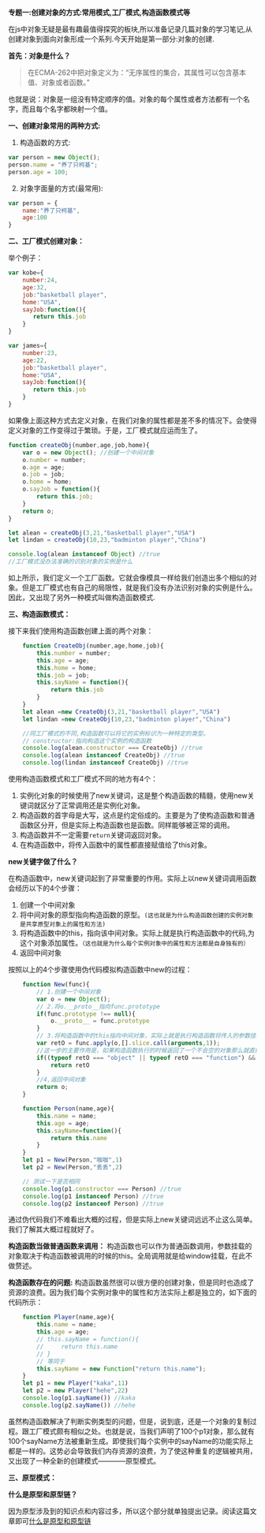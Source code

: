 **专题一:创建对象的方式:常用模式,工厂模式,构造函数模式等**

在js中对象无疑是最有趣最值得探究的板块,所以准备记录几篇对象的学习笔记,从创建对象到面向对象形成一个系列.今天开始是第一部分:对象的创建.

**首先：对象是什么？**

>在ECMA-262中把对象定义为：“无序属性的集合，其属性可以包含基本值、对象或者函数。”

也就是说：对象是一组没有特定顺序的值。对象的每个属性或者方法都有一个名字，而且每个名字都映射一个值。

**一、创建对象常用的两种方式:**

1. 构造函数的方式:

````js
var person = new Object();
person.name = "养了只柯基";
person.age = 100;
````

2. 对象字面量的方式(最常用):

````js
var person = {
    name:"养了只柯基",
    age:100
}
````
**二、工厂模式创建对象：**

举个例子：
````js
var kobe={
    number:24,
    age:32,
    job:"basketball player",
    home:"USA",
    sayJob:function(){
       return this.job
    }
}

var james={
    number:23,
    age:22,
    job:"basketball player",
    home:"USA",
    sayJob:function(){
       return this.job
    }
}
````
如果像上面这种方式去定义对象，在我们对象的属性都是差不多的情况下。会使得定义对象的工作变得过于繁琐。于是，工厂模式就应运而生了。

````js
function createObj(number,age,job,home){
    var o = new Object(); //创建一个中间对象
    o.number = number;
    o.age = age;
    o.job = job;
    o.home = home;
    o.sayJob = function(){
        return this.job;
    }
    return o;
}

let alean = createObj(3,21,"basketball player","USA")
let lindan = createObj(10,23,"badminton player","China")

console.log(alean instanceof Object) //true
//工厂模式没办法准确的识别对象的实例是什么

````
如上所示，我们定义一个工厂函数。它就会像模具一样给我们创造出多个相似的对象。但是工厂模式也有自己的局限性，就是我们没有办法识别对象的实例是什么。因此，又出现了另外一种模式叫做构造函数模式.

**三、构造函数模式：**

接下来我们使用构造函数创建上面的两个对象：
````js
    function CreateObj(number,age,home,job){
        this.number = number;
        this.age = age;
        this.home = home;
        this.job = job;
        this.sayName = function(){
            return this.job
        }
    }
    let alean =new CreateObj(3,21,"basketball player","USA")
    let lindan =new CreateObj(10,23,"badminton player","China")

    //同工厂模式的不同,构造函数可以将它的实例标识为一种特定的类型。
    // constructor:指向构造这个实例的构造函数
    console.log(alean.constructor === CreateObj) //true
    console.log(alean instanceof CreateObj) //true
    console.log(lindan instanceof CreateObj) //true
````
使用构造函数模式和工厂模式不同的地方有4个：

1. 实例化对象的时候使用了new关键词，这是整个构造函数的精髓，使用new关键词就区分了正常调用还是实例化对象。
2. 构造函数的首字母是大写，这点是约定俗成的。主要是为了使构造函数和普通函数区分开，但是实际上构造函数也是函数。同样能够被正常的调用。
3. 构造函数并不一定需要`return`关键词返回对象。
4. 在构造函数中，将传入函数中的属性都直接赋值给了this对象。

**new关键字做了什么？**

在构造函数中，new关键词起到了非常重要的作用。实际上以new关键词调用函数会经历以下的4个步骤：

1. 创建一个中间对象
2. 将中间对象的原型指向构造函数的原型。`(这也就是为什么构造函数创建的实例对象是共享原型对象上的属性和方法)`
3. 将构造函数中的this，指向该中间对象。实际上就是执行构造函数中的代码,为这个对象添加属性。`（这也就是为什么每个实例对象中的属性和方法都是自身独有的）`
4. 返回中间对象

按照以上的4个步骤使用伪代码模拟构造函数中new的过程：

````js
    function New(func){
        // 1.创建一个中间对象
        var o = new Object();
        // 2.将o.__proto__指向func.prototype
        if(func.prototype !== null){
            o.__proto__ = func.prototype
        }
        // 3.将构造函数中的this指向中间对象，实际上就是执行构造函数将传入的参数挂载到中间对象上面去
        var retO = func.apply(o,[].slice.call(arguments,1));
        //这一步的主要作用是，如果构造函数执行的时候返回了一个不会空的对象那么就直接返回这个对象
        if((typeof retO === "object" || typeof retO === "function") && retO !== null){
            return retO
        }
        //4,返回中间对象
        return o;
    }

    function Person(name,age){
        this.name = name;
        this.age = age;
        this.sayName=function(){
            return this.name
        }
    }
    let p1 = New(Person,"咖咖",1)
    let p2 = New(Person,"丢丢",2)

    // 测试一下是否相同
    console.log(p1.constructor === Person) //true
    console.log(p1 instanceof Person) //true
    console.log(p2 instanceof Person) //true
````
通过伪代码我们不难看出大概的过程，但是实际上new关键词远远不止这么简单。我们了解其大概过程就好了。

**构造函数当做普通函数来调用：** 构造函数也可以作为普通函数调用，参数挂载的对象取决于构造函数被调用的时候的this。全局调用就是给window挂载，在此不做赘述。

**构造函数存在的问题:** 构造函数虽然很可以很方便的创建对象，但是同时也造成了资源的浪费。因为我们每个实例对象中的属性和方法实际上都是独立的，如下面的代码所示：

````js
    function Player(name,age){
        this.name = name;
        this.age = age;
        // this.sayName = function(){
        //     return this.name
        // }
        // 等同于
        this.sayName = new Function("return this.name");
    }
    let p1 = new Player("kaka",11)
    let p2 = new Player("hehe",22)
    console.log(p1.sayName()) //kaka
    console.log(p2.sayName()) //hehe
````
虽然构造函数解决了判断实例类型的问题，但是，说到底，还是一个对象的复制过程。跟工厂模式颇有相似之处。也就是说，当我们声明了100个p1对象，那么就有100个sayName方法被重新生成。即使我们每个实例中的sayName的功能实际上都是一样的。这势必会导致我们内存资源的浪费，为了使这种重复的逻辑被共用，又出现了一种全新的创建模式————原型模式。

**三、原型模式：**

**什么是原型和原型链？** 

因为原型涉及到的知识点和内容过多，所以这个部分就单独提出记录。阅读这篇文章即可[什么是原型和原型链](https://lmxyjy.github.io/%E4%BB%80%E4%B9%88%E6%98%AF%E5%8E%9F%E5%9E%8B%E5%92%8C%E5%8E%9F%E5%9E%8B%E9%93%BE/)

